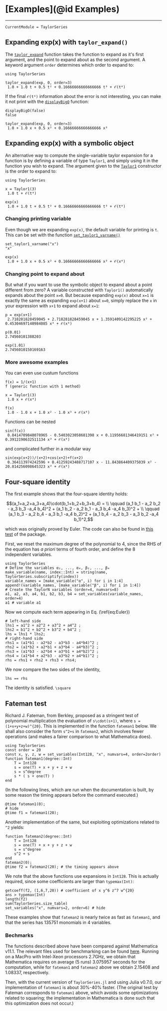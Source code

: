 # [Examples](@id Examples)
---

```@meta
CurrentModule = TaylorSeries
```
## Expanding exp(x) with `taylor_expand()`
The [`taylor_expand`](@ref) function takes the function to expand as it's first argument, and the point to expand about as the second argument.
A keyword argument `order` determines which order to expand to:
```@repl taylor_expand
using TaylorSeries

taylor_expand(exp, 0, order=3)
 1.0 + 1.0 t + 0.5 t² + 0.16666666666666666 t³ + 𝒪(t⁴)
```

If the final `𝒪(t⁴)` information about the error is not interesting, you can make it not print with the [`displayBigO`](@ref) function:
```
displayBigO(false)
false

taylor_expand(exp, 0, order=3)
 1.0 + 1.0 x + 0.5 x² + 0.16666666666666666 x³
```

## Expanding exp(x) with a symbolic object
An alternative way to compute the single-variable taylor expansion for a function is by defining a variable of type `Taylor1`,
and simply using it in the function you wish to expand. The argument given to the [`Taylor1`](@ref) constructor is the order
to expand to:

```@repl Taylor1_variable
using TaylorSeries

x = Taylor1(3)
 1.0 t + 𝒪(t⁴)

exp(x)
 1.0 + 1.0 t + 0.5 t² + 0.16666666666666666 t³ + 𝒪(t⁴)
```

### Changing printing variable
Even though we are expanding `exp(x)`, the default variable for printing is `t`. This can be set with the function [`set_taylor1_varname()`](@ref)

```@repl Taylor1_variable
set_taylor1_varname("x")
"x"

exp(x)
 1.0 + 1.0 x + 0.5 x² + 0.16666666666666666 x³ + 𝒪(x⁴)
```

### Changing point to expand about
But what if you want to use the symbolic object to expand about a point different from zero?
A variable constructed with `Taylor1()` automatically expands about the point `x=0`. But because expanding 
`exp(x)` about `x=1` is exactly the same as expanding `exp(x+1)` about `x=0`, simply replace the `x` in your expression with `x+1` to expand about `x=1`:
```@repl Taylor1_variable
p = exp(x+1)
 2.718281828459045 + 2.718281828459045 x + 1.3591409142295225 x² + 0.45304697140984085 x³ + 𝒪(x⁴)

p(0.01)
2.74560101388203

exp(1.01)
2.7456010150169163
```

### More awesome examples
You can even use custum functions
```@repl Taylor1_variable
f(x) = 1/(x+1)
f (generic function with 1 method)

x = Taylor1(3)
 1.0 x + 𝒪(x⁴)

f(x)
 1.0 - 1.0 x + 1.0 x² - 1.0 x³ + 𝒪(x⁴)
```

Functions can be nested
```@repl Taylor1_variable
sin(f(x))
 0.8414709848078965 - 0.5403023058681398 x + 0.11956681346419151 x² + 0.3912190632511134 x³ + 𝒪(x⁴)
```

and complicated further in a modular way
```@repl Taylor1_variable
sin(exp(x+2))/(x+2)+cos(x+2)+f(x+2)
 0.364113974242596 + 0.41259243488717107 x - 11.843864409375039 x² - 20.814256098645323 x³ + 𝒪(x⁴)
```



## Four-square identity

The first example shows that the four-square identity holds:
```math
(a_1+a_2+a_3+a_4)\cdot(b_1+b_2+b_3+b_4) = \\
  \qquad (a_1 b_1 - a_2 b_2 - a_3 b_3 -a_4 b_4)^2 +
  (a_1 b_2 - a_2 b_1 - a_3 b_4 -a_4 b_3)^2 + \\
  \qquad (a_1 b_3 - a_2 b_4 - a_3 b_1 -a_4 b_2)^2 +
  (a_1 b_4 - a_2 b_3 - a_3 b_2 -a_4 b_1)^2,
```
which was originally proved by Euler. The code can also be found in
[this test](https://github.com/JuliaDiff/TaylorSeries.jl/blob/master/test/identities_Euler.jl) of the package.

First, we reset the maximum degree of the polynomial to 4, since the RHS
of the equation has *a priori* terms of fourth order, and define the 8
independent variables.

```@repl euler
using TaylorSeries
# Define the variables α₁, ..., α₄, β₁, ..., β₄
make_variable(name, index::Int) = string(name, TaylorSeries.subscriptify(index))
variable_names = [make_variable("α", i) for i in 1:4]
append!(variable_names, [make_variable("β", i) for i in 1:4])
# Create the TaylorN variables (order=4, numvars=8)
a1, a2, a3, a4, b1, b2, b3, b4 = set_variables(variable_names, order=4)
a1 # variable a1
```

Now we compute each term appearing in Eq. (\ref{eq:Euler})

```@repl euler
# left-hand side
lhs1 = a1^2 + a2^2 + a3^2 + a4^2 ;
lhs2 = b1^2 + b2^2 + b3^2 + b4^2 ;
lhs = lhs1 * lhs2;
# right-hand side
rhs1 = (a1*b1 - a2*b2 - a3*b3 - a4*b4)^2 ;
rhs2 = (a1*b2 + a2*b1 + a3*b4 - a4*b3)^2 ;
rhs3 = (a1*b3 - a2*b4 + a3*b1 + a4*b2)^2 ;
rhs4 = (a1*b4 + a2*b3 - a3*b2 + a4*b1)^2 ;
rhs = rhs1 + rhs2 + rhs3 + rhs4;
```

We now compare the two sides of the identity,

```@repl euler
lhs == rhs
```

The identity is satisfied. ``\square``



## Fateman test

Richard J. Fateman, from Berkley, proposed as a stringent test
of polynomial multiplication
the evaluation of ``s\cdot(s+1)``, where ``s = (1+x+y+z+w)^{20}``. This is
implemented in
the function `fateman1` below. We shall also consider the form
``s^2+s`` in `fateman2`,
which involves fewer operations (and makes a fairer comparison to what
Mathematica does).

```@repl fateman
using TaylorSeries
const order = 20
const x, y, z, w = set_variables(Int128, "x", numvars=4, order=2order)
function fateman1(degree::Int)
    T = Int128
    s = one(T) + x + y + z + w
    s = s^degree
    s * ( s + one(T) )
end
```

(In the following lines, which are run when the documentation is built,
by some reason the timing appears before the command executed.)

```@repl fateman
@time fateman1(0);
# hide
@time f1 = fateman1(20);
```

Another implementation of the same, but exploiting optimizations
related to `^2` yields:

```@repl fateman
function fateman2(degree::Int)
    T = Int128
    s = one(T) + x + y + z + w
    s = s^degree
    s^2 + s
end
fateman2(0);
@time f2 = fateman2(20); # the timing appears above
```

We note that the above functions use expansions in `Int128`. This is actually
required, since some coefficients are larger than `typemax(Int)`:

```@repl fateman
getcoeff(f2, (1,6,7,20)) # coefficient of x y^6 z^7 w^{20}
ans > typemax(Int)
length(f2)
sum(TaylorSeries.size_table)
set_variables("x", numvars=2, order=6) # hide
```

These examples show that
`fateman2` is nearly twice as fast as `fateman1`, and that the series has 135751
monomials in 4 variables.


### Bechmarks

The functions described above have been compared against Mathematica v11.1.
The relevant files used for benchmarking can be found
[here](https://github.com/JuliaDiff/TaylorSeries.jl/tree/master/perf).
Running on a MacPro with Intel-Xeon processors 2.7GHz, we obtain that
Mathematica requires on average (5 runs) 3.075957 seconds for the computation,
while for `fateman1` and `fateman2` above we obtain 2.15408 and 1.08337,
respectively.

Then, with the current version of `TaylorSeries.jl` and using Julia v0.7.0,
our implementation of `fateman1` is about 30%-40% faster.
(The original test by Fateman corresponds to `fateman1` above, which
avoids some optimizations related to squaring; the implementation in Mathematica
is done such that this optimization does not occur.)

